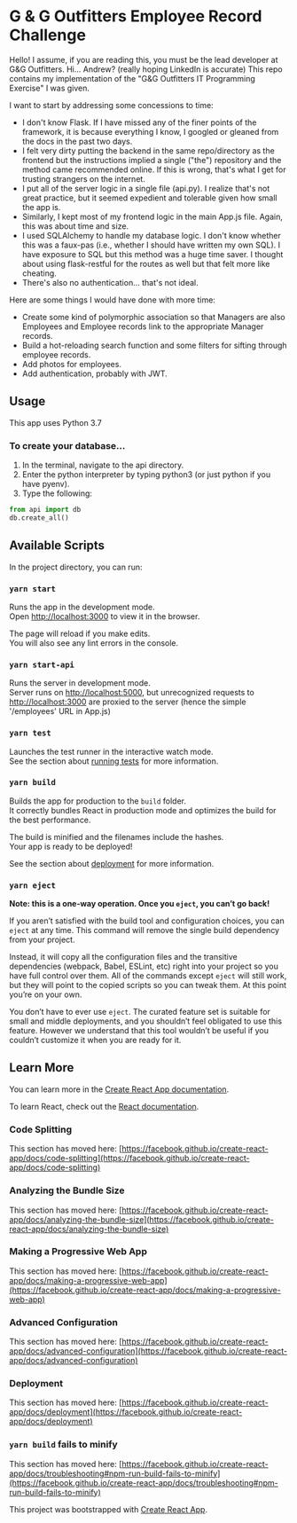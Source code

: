 # G & G Outfitters Employee Record Challenge

Hello! I assume, if you are reading this, you must be the lead developer at G&G Outfitters. Hi... Andrew? (really hoping LinkedIn is accurate) This repo contains my implementation of the "G&G Outfitters IT Programming Exercise" I was given.

I want to start by addressing some concessions to time:

- I don't know Flask. If I have missed any of the finer points of the framework, it is because everything I know, I googled or gleaned from the docs in the past two days.
- I felt very dirty putting the backend in the same repo/directory as the frontend but the instructions implied a single ("the") repository and the method came recommended online. If this is wrong, that's what I get for trusting strangers on the internet.
- I put all of the server logic in a single file (api.py). I realize that's not great practice, but it seemed expedient and tolerable given how small the app is.
- Similarly, I kept most of my frontend logic in the main App.js file. Again, this was about time and size.
- I used SQLAlchemy to handle my database logic. I don't know whether this was a faux-pas (i.e., whether I should have written my own SQL). I have exposure to SQL but this method was a huge time saver. I thought about using flask-restful for the routes as well but that felt more like cheating.
- There's also no authentication... that's not ideal.

Here are some things I would have done with more time:

- Create some kind of polymorphic association so that Managers are also Employees and Employee records link to the appropriate Manager records.
- Build a hot-reloading search function and some filters for sifting through employee records.
- Add photos for employees.
- Add authentication, probably with JWT.

## Usage

This app uses Python 3.7
### To create your database...

1. In the terminal, navigate to the api directory.
2. Enter the python interpreter by typing python3 (or just python if you have pyenv).
3. Type the following:

```python
from api import db
db.create_all()
```

## Available Scripts

In the project directory, you can run:

### `yarn start`

Runs the app in the development mode.\
Open [http://localhost:3000](http://localhost:3000) to view it in the browser.

The page will reload if you make edits.\
You will also see any lint errors in the console.

### `yarn start-api`

Runs the server in development mode.\
Server runs on [http://localhost:5000](http://localhost:5000), but unrecognized requests to [http://localhost:3000](http://localhost:3000) are proxied to the server (hence the simple '/employees' URL in App.js)

### `yarn test`

Launches the test runner in the interactive watch mode.\
See the section about [running tests](https://facebook.github.io/create-react-app/docs/running-tests) for more information.

### `yarn build`

Builds the app for production to the `build` folder.\
It correctly bundles React in production mode and optimizes the build for the best performance.

The build is minified and the filenames include the hashes.\
Your app is ready to be deployed!

See the section about [deployment](https://facebook.github.io/create-react-app/docs/deployment) for more information.

### `yarn eject`

**Note: this is a one-way operation. Once you `eject`, you can’t go back!**

If you aren’t satisfied with the build tool and configuration choices, you can `eject` at any time. This command will remove the single build dependency from your project.

Instead, it will copy all the configuration files and the transitive dependencies (webpack, Babel, ESLint, etc) right into your project so you have full control over them. All of the commands except `eject` will still work, but they will point to the copied scripts so you can tweak them. At this point you’re on your own.

You don’t have to ever use `eject`. The curated feature set is suitable for small and middle deployments, and you shouldn’t feel obligated to use this feature. However we understand that this tool wouldn’t be useful if you couldn’t customize it when you are ready for it.

## Learn More

You can learn more in the [Create React App documentation](https://facebook.github.io/create-react-app/docs/getting-started).

To learn React, check out the [React documentation](https://reactjs.org/).

### Code Splitting

This section has moved here: [https://facebook.github.io/create-react-app/docs/code-splitting](https://facebook.github.io/create-react-app/docs/code-splitting)

### Analyzing the Bundle Size

This section has moved here: [https://facebook.github.io/create-react-app/docs/analyzing-the-bundle-size](https://facebook.github.io/create-react-app/docs/analyzing-the-bundle-size)

### Making a Progressive Web App

This section has moved here: [https://facebook.github.io/create-react-app/docs/making-a-progressive-web-app](https://facebook.github.io/create-react-app/docs/making-a-progressive-web-app)

### Advanced Configuration

This section has moved here: [https://facebook.github.io/create-react-app/docs/advanced-configuration](https://facebook.github.io/create-react-app/docs/advanced-configuration)

### Deployment

This section has moved here: [https://facebook.github.io/create-react-app/docs/deployment](https://facebook.github.io/create-react-app/docs/deployment)

### `yarn build` fails to minify

This section has moved here: [https://facebook.github.io/create-react-app/docs/troubleshooting#npm-run-build-fails-to-minify](https://facebook.github.io/create-react-app/docs/troubleshooting#npm-run-build-fails-to-minify)

This project was bootstrapped with [Create React App](https://github.com/facebook/create-react-app).